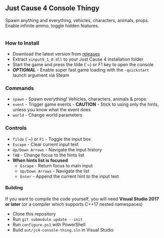 ## Just Cause 4 Console Thingy
Spawn anything and everything, vehicles, characters, animals, props. Enable infinite ammo, toggle hidden features.

<p align="center"><img src="https://i.imgur.com/pDelm9v.png" alt=""></p>

### How to Install
 - Download the latest version from [releases](https://github.com/aaronkirkham/jc4-console-thingy/releases)
 - Extract `xinput9_1_0.dll` to your Just Cause 4 installation folder
 - Start the game and press the tilde (\`~) or F1 key to open the console
 - ***OPTIONAL*** - Enable super fast game loading with the `-quickstart` launch argument via Steam

### Commands
 - `spawn` - Spawn everything! Vehicles, characters, animals & props.
 - `event` - Trigger game events - **CAUTION** - Stick to using only the hints, unless you know what the event does
 - `world` - Change world parameters

### Controls
 - `Tilde` (\`~) or `F1` - Toggle the input box
 - `Escape` - Clear current input text
 - `Up/Down Arrows` - Navigate the input history
 - `TAB` - Change focus to the hints list
 - **When hints list is focused**
   - `Escape` - Return focus to main input
   - `Up/Down Arrows` - Navigate the list
   - `Enter` - Append the current hint to the input text

#### Building
If you want to compile the code yourself, you will need **Visual Studio 2017 or later** (or a compiler which supports C++17 nested namespaces)
 - Clone this repository
 - Run `git submodule update --init`
 - Run `configure.ps1` with PowerShell
 - Build `out/jc4-console-thing.sln` in Visual Studio
